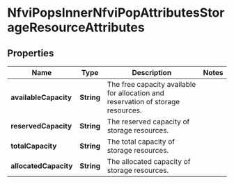 
# NfviPopsInnerNfviPopAttributesStorageResourceAttributes

## Properties
Name | Type | Description | Notes
------------ | ------------- | ------------- | -------------
**availableCapacity** | **String** | The free capacity available for allocation and reservation of storage resources. | 
**reservedCapacity** | **String** | The reserved capacity of storage resources. | 
**totalCapacity** | **String** | The total capacity of storage resources. | 
**allocatedCapacity** | **String** | The allocated capacity of storage resources. | 



